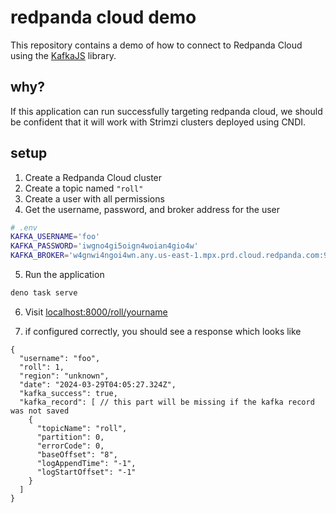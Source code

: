 # redpanda cloud demo

This repository contains a demo of how to connect to Redpanda Cloud using the
[KafkaJS](kafka.js.org) library.

## why?

If this application can run successfully targeting redpanda cloud, we should be
confident that it will work with Strimzi clusters deployed using CNDI.

## setup

1. Create a Redpanda Cloud cluster
2. Create a topic named `"roll"`
3. Create a user with all permissions
4. Get the username, password, and broker address for the user

```bash
# .env
KAFKA_USERNAME='foo'
KAFKA_PASSWORD='iwgno4gi5oign4woian4gio4w'
KAFKA_BROKER='w4gnwi4ngoi4wn.any.us-east-1.mpx.prd.cloud.redpanda.com:9092'
```

5. Run the application

```bash
deno task serve
```

6. Visit [localhost:8000/roll/yourname](http://localhost:8000/roll/anonymous)

7. if configured correctly, you should see a response which looks like

```jsonc
{
  "username": "foo",
  "roll": 1,
  "region": "unknown",
  "date": "2024-03-29T04:05:27.324Z",
  "kafka_success": true,
  "kafka_record": [ // this part will be missing if the kafka record was not saved
    {
      "topicName": "roll",
      "partition": 0,
      "errorCode": 0,
      "baseOffset": "8",
      "logAppendTime": "-1",
      "logStartOffset": "-1"
    }
  ]
}
```

